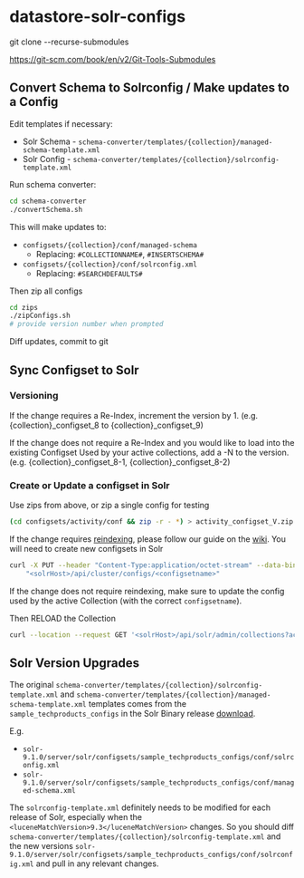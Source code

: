 # datastore-solr-configs

git clone <url> --recurse-submodules

https://git-scm.com/book/en/v2/Git-Tools-Submodules

## Convert Schema to Solrconfig / Make updates to a Config

Edit templates if necessary:

- Solr Schema - `schema-converter/templates/{collection}/managed-schema-template.xml`
- Solr Config - `schema-converter/templates/{collection}/solrconfig-template.xml`

Run schema converter:

```bash
cd schema-converter
./convertSchema.sh
```

This will make updates to:

- `configsets/{collection}/conf/managed-schema`
  - Replacing: `#COLLECTIONNAME#`, `#INSERTSCHEMA#`
- `configsets/{collection}/conf/solrconfig.xml`
  - Replacing: `#SEARCHDEFAULTS#`

Then zip all configs

```bash
cd zips
./zipConfigs.sh
# provide version number when prompted
```

Diff updates, commit to git

## Sync Configset to Solr

### Versioning

If the change requires a Re-Index, increment the version by 1. (e.g. {collection}_configset_8 to {collection}_configset_9)

If the change does not require a Re-Index and you would like to load into the existing Configset Used by your active collections, add a -N to the version. (e.g. {collection}_configset_8-1, {collection}_configset_8-2)

### Create or Update a configset in Solr

Use zips from above, or zip a single config for testing

```bash
(cd configsets/activity/conf && zip -r - *) > activity_configset_V.zip
```

If the change requires [reindexing](https://solr.apache.org/guide/8_10/reindexing.html), please follow our guide on the [wiki](https://github.com/IATI/IATI-Internal-Wiki/blob/main/IATI-Unified-Infra/Solr.md). You will need to create new configsets in Solr

```bash
curl -X PUT --header "Content-Type:application/octet-stream" --data-binary @<configsetname>.zip
    "<solrHost>/api/cluster/configs/<configsetname>"
```

If the change does not require reindexing, make sure to update the config used by the active Collection (with the correct `configsetname`).

Then RELOAD the Collection

```bash
curl --location --request GET '<solrHost>/api/solr/admin/collections?action=RELOAD&name=<collectionName>'
```

## Solr Version Upgrades

The original `schema-converter/templates/{collection}/solrconfig-template.xml` and `schema-converter/templates/{collection}/managed-schema-template.xml` templates comes from the `sample_techproducts_configs` in the Solr Binary release [download](https://solr.apache.org/downloads.html). 

E.g. 

- `solr-9.1.0/server/solr/configsets/sample_techproducts_configs/conf/solrconfig.xml`
- `solr-9.1.0/server/solr/configsets/sample_techproducts_configs/conf/managed-schema.xml`

The `solrconfig-template.xml` definitely needs to be modified for each release of Solr, especially when the `<luceneMatchVersion>9.3</luceneMatchVersion>` changes. So you should diff `schema-converter/templates/{collection}/solrconfig-template.xml` and the new versions `solr-9.1.0/server/solr/configsets/sample_techproducts_configs/conf/solrconfig.xml` and pull in any relevant changes.
